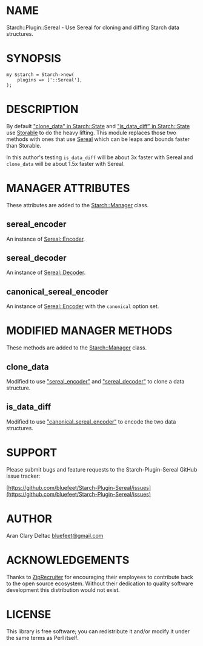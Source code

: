 # NAME

Starch::Plugin::Sereal - Use Sereal for cloning and diffing Starch data structures.

# SYNOPSIS

    my $starch = Starch->new(
        plugins => ['::Sereal'],
    );

# DESCRIPTION

By default ["clone\_data" in Starch::State](https://metacpan.org/pod/Starch::State#clone_data) and ["is\_data\_diff" in Starch::State](https://metacpan.org/pod/Starch::State#is_data_diff)
use [Storable](https://metacpan.org/pod/Storable) to do the heavy lifting.  This module replaces those two methods
with ones that use [Sereal](https://metacpan.org/pod/Sereal) which can be leaps and bounds faster than Storable.

In this author's testing `is_data_diff` will be about 3x faster with Sereal and
`clone_data` will be about 1.5x faster with Sereal.

# MANAGER ATTRIBUTES

These attributes are added to the [Starch::Manager](https://metacpan.org/pod/Starch::Manager) class.

## sereal\_encoder

An instance of [Sereal::Encoder](https://metacpan.org/pod/Sereal::Encoder).

## sereal\_decoder

An instance of [Sereal::Decoder](https://metacpan.org/pod/Sereal::Decoder).

## canonical\_sereal\_encoder

An instance of [Sereal::Encoder](https://metacpan.org/pod/Sereal::Encoder) with the `canonical` option set.

# MODIFIED MANAGER METHODS

These methods are added to the [Starch::Manager](https://metacpan.org/pod/Starch::Manager) class.

## clone\_data

Modified to use ["sereal\_encoder"](#sereal_encoder) and ["sereal\_decoder"](#sereal_decoder) to clone
a data structure.

## is\_data\_diff

Modified to use ["canonical\_sereal\_encoder"](#canonical_sereal_encoder) to encode the two data
structures.

# SUPPORT

Please submit bugs and feature requests to the
Starch-Plugin-Sereal GitHub issue tracker:

[https://github.com/bluefeet/Starch-Plugin-Sereal/issues](https://github.com/bluefeet/Starch-Plugin-Sereal/issues)

# AUTHOR

Aran Clary Deltac <bluefeet@gmail.com>

# ACKNOWLEDGEMENTS

Thanks to [ZipRecruiter](https://www.ziprecruiter.com/)
for encouraging their employees to contribute back to the open
source ecosystem.  Without their dedication to quality software
development this distribution would not exist.

# LICENSE

This library is free software; you can redistribute it and/or modify
it under the same terms as Perl itself.
